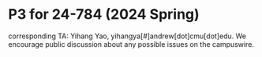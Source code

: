 # P3 for 24-784 (2024 Spring)

corresponding TA: Yihang Yao, yihangya[#]andrew[dot]cmu[dot]edu. We encourage public discussion about any possible issues on the campuswire.